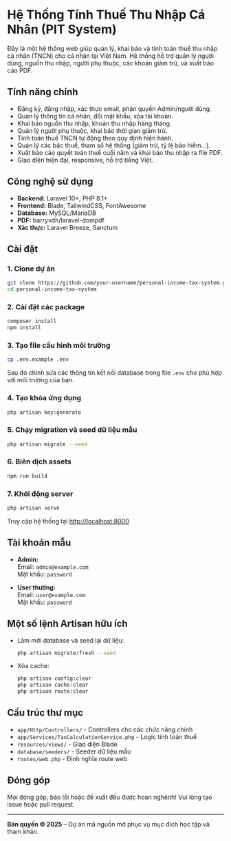 # Hệ Thống Tính Thuế Thu Nhập Cá Nhân (PIT System)

Đây là một hệ thống web giúp quản lý, khai báo và tính toán thuế thu nhập cá nhân (TNCN) cho cá nhân tại Việt Nam. Hệ thống hỗ trợ quản lý người dùng, nguồn thu nhập, người phụ thuộc, các khoản giảm trừ, và xuất báo cáo PDF.

## Tính năng chính

- Đăng ký, đăng nhập, xác thực email, phân quyền Admin/người dùng.
- Quản lý thông tin cá nhân, đổi mật khẩu, xóa tài khoản.
- Khai báo nguồn thu nhập, khoản thu nhập hàng tháng.
- Quản lý người phụ thuộc, khai báo thời gian giảm trừ.
- Tính toán thuế TNCN tự động theo quy định hiện hành.
- Quản lý các bậc thuế, tham số hệ thống (giảm trừ, tỷ lệ bảo hiểm...).
- Xuất báo cáo quyết toán thuế cuối năm và khai báo thu nhập ra file PDF.
- Giao diện hiện đại, responsive, hỗ trợ tiếng Việt.

## Công nghệ sử dụng

- **Backend:** Laravel 10+, PHP 8.1+
- **Frontend:** Blade, TailwindCSS, FontAwesome
- **Database:** MySQL/MariaDB
- **PDF:** barryvdh/laravel-dompdf
- **Xác thực:** Laravel Breeze, Sanctum

## Cài đặt

### 1. Clone dự án

```sh
git clone https://github.com/your-username/personal-income-tax-system.git
cd personal-income-tax-system
```
### 2. Cài đặt các package

```sh
composer install
npm install
```

### 3. Tạo file cấu hình môi trường

```sh
cp .env.example .env
```
Sau đó chỉnh sửa các thông tin kết nối database trong file `.env` cho phù hợp với môi trường của bạn.

### 4. Tạo khóa ứng dụng

```sh
php artisan key:generate
```

### 5. Chạy migration và seed dữ liệu mẫu

```sh
php artisan migrate --seed
```

### 6. Biên dịch assets

```sh
npm run build
```

### 7. Khởi động server

```sh
php artisan serve
```

Truy cập hệ thống tại [http://localhost:8000](http://localhost:8000)

## Tài khoản mẫu

- **Admin:**  
  Email: `admin@example.com`  
  Mật khẩu: `password`

- **User thường:**  
  Email: `user@example.com`  
  Mật khẩu: `password`

## Một số lệnh Artisan hữu ích

- Làm mới database và seed lại dữ liệu:
  ```sh
  php artisan migrate:fresh --seed
  ```
- Xóa cache:
  ```sh
  php artisan config:clear
  php artisan cache:clear
  php artisan route:clear
  ```

## Cấu trúc thư mục

- `app/Http/Controllers/` - Controllers cho các chức năng chính
- `app/Services/TaxCalculationService.php` - Logic tính toán thuế
- `resources/views/` - Giao diện Blade
- `database/seeders/` - Seeder dữ liệu mẫu
- `routes/web.php` - Định nghĩa route web

## Đóng góp

Mọi đóng góp, báo lỗi hoặc đề xuất đều được hoan nghênh! Vui lòng tạo issue hoặc pull request.

---

**Bản quyền © 2025** – Dự án mã nguồn mở phục vụ mục đích học tập và tham khảo.